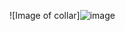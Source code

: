 ![Image of collar]![image](https://user-images.githubusercontent.com/82751185/115140086-6564a800-a02d-11eb-8022-7697015778de.png)
